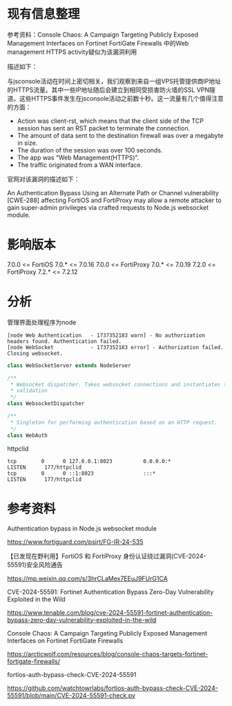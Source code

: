 # 现有信息整理

参考资料：Console Chaos: A Campaign Targeting Publicly Exposed Management Interfaces on Fortinet FortiGate Firewalls 中的Web management HTTPS activity疑似为该漏洞利用

描述如下：

与jsconsole活动在时间上密切相关，我们观察到来自一组VPS托管提供商IP地址的HTTPS流量。其中一些IP地址随后会建立到相同受损害防火墙的SSL VPN隧道。这些HTTPS事件发生在jsconsole活动之前数十秒。这一流量有几个值得注意的方面：

- Action was client-rst, which means that the client side of the TCP session has sent an RST packet to terminate the connection.
- The amount of data sent to the destination firewall was over a megabyte in size.
- The duration of the session was over 100 seconds.
- The app was “Web Management(HTTPS)”.
- The traffic originated from a WAN interface.

官网对该漏洞的描述如下：

An Authentication Bypass Using an Alternate Path or Channel vulnerability [CWE-288] affecting FortiOS and FortiProxy may allow a remote attacker to gain super-admin privileges via crafted requests to Node.js websocket module.


# 影响版本

7.0.0 <= FortiOS 7.0.* <= 7.0.16
7.0.0 <= FortiProxy 7.0.* <= 7.0.19
7.2.0 <= FortiProxy 7.2.* <= 7.2.12

# 分析

管理界面处理程序为node

```log
[node Web Authentication   - 1737352183 warn] - No authorization headers found. Authentication failed.
[node WebSocket            - 1737352183 error] - Authorization failed. Closing websocket.
```

```js
class WebSocketServer extends NodeServer
```

```js
/**
 * Websocket dispatcher. Takes websocket connections and instantiates the correct class after
 * validation
 */
class WebsocketDispatcher 
```

```js
/**
 * Singleton for performing authentication based on an HTTP request.
 */
class WebAuth 
```

httpclid

```
tcp        0      0 127.0.0.1:8023          0.0.0.0:*               LISTEN      177/httpclid
tcp        0      0 ::1:8023                :::*                    LISTEN      177/httpclid
```

# 参考资料

Authentication bypass in Node.js websocket module

https://www.fortiguard.com/psirt/FG-IR-24-535

【已发现在野利用】FortiOS 和 FortiProxy 身份认证绕过漏洞(CVE-2024-55591)安全风险通告

https://mp.weixin.qq.com/s/3hrCLaMex7EEuJ9FUrG1CA

CVE-2024-55591: Fortinet Authentication Bypass Zero-Day Vulnerability Exploited in the Wild

https://www.tenable.com/blog/cve-2024-55591-fortinet-authentication-bypass-zero-day-vulnerability-exploited-in-the-wild

Console Chaos: A Campaign Targeting Publicly Exposed Management Interfaces on Fortinet FortiGate Firewalls

https://arcticwolf.com/resources/blog/console-chaos-targets-fortinet-fortigate-firewalls/

fortios-auth-bypass-check-CVE-2024-55591

https://github.com/watchtowrlabs/fortios-auth-bypass-check-CVE-2024-55591/blob/main/CVE-2024-55591-check.py